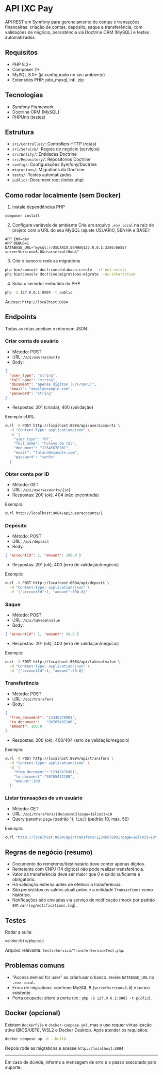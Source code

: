 # API IXC Pay

API REST em Symfony para gerenciamento de contas e transações financeiras: criação de contas, depósito, saque e transferência, com validações de negócio, persistência via Doctrine ORM (MySQL) e testes automatizados.

## Requisitos
- PHP 8.2+
- Composer 2+
- MySQL 8.0+ (já configurado no seu ambiente)
- Extensões PHP: pdo_mysql, intl, zip

## Tecnologias
- Symfony Framework
- Doctrine ORM (MySQL)
- PHPUnit (testes)

## Estrutura
- `src/Controller/`: Controllers HTTP (rotas)
- `src/Service/`: Regras de negócio (serviços)
- `src/Entity/`: Entidades Doctrine
- `src/Repository/`: Repositórios Doctrine
- `config/`: Configurações Symfony/Doctrine
- `migrations/`: Migrations do Doctrine
- `tests/`: Testes automatizados
- `public/`: Document root (index.php)

## Como rodar localmente (sem Docker)
1) Instale dependências PHP
```bash
composer install
```

2) Configure variáveis de ambiente
Crie um arquivo `.env.local` na raiz do projeto com a URL do seu MySQL (ajuste USUARIO, SENHA e BASE):
```env
APP_ENV=dev
APP_DEBUG=1
DATABASE_URL="mysql://USUARIO:SENHA@127.0.0.1:3306/BASE?serverVersion=8.0&charset=utf8mb4"
```

3) Crie o banco e rode as migrations
```bash
php bin/console doctrine:database:create --if-not-exists
php bin/console doctrine:migrations:migrate --no-interaction
```

4) Suba o servidor embutido do PHP
```bash
php -S 127.0.0.1:8084 -t public
```
Acesse: `http://localhost:8084`

## Endpoints
Todas as rotas aceitam e retornam JSON.

### Criar conta de usuário
- Método: POST
- URL: `/api/useraccounts`
- Body:
```json
{
  "user_type": "string",
  "full_name": "string",
  "document": "apenas dígitos (CPF/CNPJ)",
  "email": "email@exemplo.com",
  "password": "string"
}
```
- Respostas: 201 (criada), 400 (validação)

Exemplo cURL:
```bash
curl -X POST http://localhost:8084/api/useraccounts \
  -H "Content-Type: application/json" \
  -d '{
    "user_type": "PF",
    "full_name": "Fulano de Tal",
    "document": "12345678901",
    "email": "fulano@example.com",
    "password": "senha"
  }'
```

### Obter conta por ID
- Método: GET
- URL: `/api/useraccounts/{id}`
- Respostas: 200 (ok), 404 (não encontrada)

Exemplo:
```bash
curl http://localhost:8084/api/useraccounts/1
```

### Depósito
- Método: POST
- URL: `/api/deposit`
- Body:
```json
{ "accountId": 1, "amount": 100.0 }
```
- Respostas: 201 (ok), 400 (erro de validação/negócio)

Exemplo:
```bash
curl -X POST http://localhost:8084/api/deposit \
  -H "Content-Type: application/json" \
  -d '{"accountId":1, "amount":100.0}'
```

### Saque
- Método: POST
- URL: `/api/takeoutvalue`
- Body:
```json
{ "accountId": 1, "amount": 50.0 }
```
- Respostas: 201 (ok), 400 (erro de validação/negócio)

Exemplo:
```bash
curl -X POST http://localhost:8084/api/takeoutvalue \
  -H "Content-Type: application/json" \
  -d '{"accountId":1, "amount":50.0}'
```

### Transferência
- Método: POST
- URL: `/api/transfers`
- Body:
```json
{
  "from_document": "12345678901",
  "to_document":   "98765432100",
  "amount": 100.0
}
```
- Respostas: 200 (ok), 400/404 (erro de validação/negócio)

Exemplo:
```bash
curl -X POST http://localhost:8084/api/transfers \
  -H "Content-Type: application/json" \
  -d '{
    "from_document":"12345678901",
    "to_document":"98765432100",
    "amount":100
  }'
```

### Listar transações de um usuário
- Método: GET
- URL: `/api/transfers/{document}?page=1&limit=10`
- Query params: `page` (padrão 1), `limit` (padrão 10, máx. 50)

Exemplo:
```bash
curl "http://localhost:8084/api/transfers/12345678901?page=1&limit=10"
```

## Regras de negócio (resumo)
- Documento do remetente/destinatário deve conter apenas dígitos.
- Remetente com CNPJ (14 dígitos) não pode realizar transferência.
- Valor da transferência deve ser maior que 0 e saldo suficiente é obrigatório.
- Há validação externa antes de efetivar a transferência.
- São persistidos os saldos atualizados e a entidade `Transactions` como histórico.
- Notificações são enviadas via serviço de notificação (mock por padrão em `var/log/notifications.log`).

## Testes
Rodar a suíte:
```bash
vendor/bin/phpunit
```
Arquivo relevante: `tests/Service/TransferServiceTest.php`.

## Problemas comuns
- "Access denied for user" ao criar/usar o banco: revise `DATABASE_URL` no `.env.local`.
- Erros de migrations: confirme MySQL 8 (`serverVersion=8.0`) e banco existente.
- Porta ocupada: altere a porta (ex.: `php -S 127.0.0.1:8085 -t public`).

## Docker (opcional)
Existem `Dockerfile` e `docker-compose.yml`, mas o uso requer virtualização ativa (BIOS/UEFI), WSL2 e Docker Desktop. Após atender os requisitos:
```bash
docker compose up -d --build
```
Depois rode as migrations e acesse `http://localhost:8084`.

---
Em caso de dúvida, informe a mensagem de erro e o passo executado para suporte.
